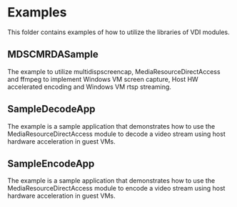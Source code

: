 # Examples

This folder contains examples of how to utilize the libraries of VDI modules.

## MDSCMRDASample

The example to utilize multidispscreencap, MediaResourceDirectAccess and ffmpeg to implement Windows VM screen capture, Host HW accelerated encoding and Windows VM rtsp streaming.

## SampleDecodeApp

The example is a sample application that demonstrates how to use the MediaResourceDirectAccess module to decode a video stream using host hardware acceleration in guest VMs.

## SampleEncodeApp

The example is a sample application that demonstrates how to use the MediaResourceDirectAccess module to encode a video stream using host hardware acceleration in guest VMs.